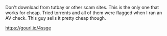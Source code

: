 Don't download from tutbay or other scam sites.  This is the only one that works for cheap.  Tried torrents and all of them were flagged when I ran an AV check.  This guy sells it pretty cheap though.

https://gourl.io/4ssge
